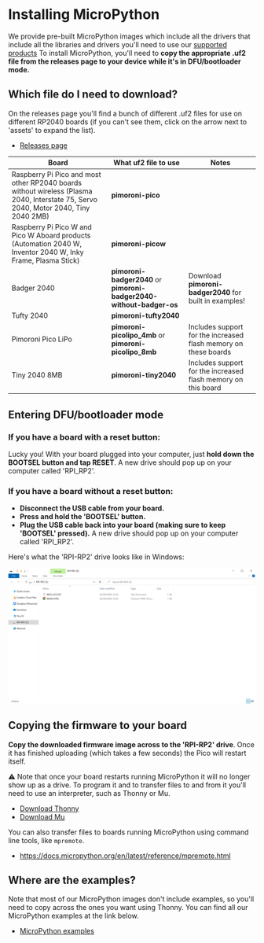 # Installing MicroPython

We provide pre-built MicroPython images which include all the drivers that include all the libraries and drivers you'll need to use our [supported products](https://github.com/pimoroni/pimoroni-pico#supported-products) To install MicroPython, you'll need to **copy the appropriate .uf2 file from the releases page to your device while it's in DFU/bootloader mode.**

## Which file do I need to download?

On the releases page you'll find a bunch of different .uf2 files for use on different RP2040 boards (if you can't see them, click on the arrow next to 'assets' to expand the list).

- [Releases page](https://github.com/pimoroni/pimoroni-pico/releases)

| Board                                                        | What uf2 file to use                                         | Notes                                                        |
| ------------------------------------------------------------ | ------------------------------------------------------------ | ------------------------------------------------------------ |
| Raspberry Pi Pico and most other RP2040 boards without wireless (Plasma 2040, Interstate 75, Servo 2040, Motor 2040, Tiny 2040 2MB) | **pimoroni-pico**                                            |                                                              |
| Raspberry Pi Pico W and Pico W Aboard products (Automation 2040 W, Inventor 2040 W, Inky Frame, Plasma Stick) | **pimoroni-picow**                                           |                                                              |
| Badger 2040                                                  | **pimoroni-badger2040** or **pimoroni-badger2040-without-badger-os** | Download **pimoroni-badger2040** for built in examples!      |
| Tufty 2040                                                   | **pimoroni-tufty2040**                                       |                                                              |
| Pimoroni Pico LiPo                                           | **pimoroni-picolipo_4mb** or **pimoroni-picolipo_8mb**       | Includes support for the increased flash memory on these boards |
| Tiny 2040 8MB                                                | **pimoroni-tiny2040**                                        | Includes support for the increased flash memory on this board |

## Entering DFU/bootloader mode

### If you have a board with a reset button:

Lucky you! With your board plugged into your computer, just **hold down the BOOTSEL button and tap RESET**. A  new drive should pop up on your computer called 'RPI_RP2'. 

### If you have a board without a reset button:

- **Disconnect the USB cable from your board.**
- **Press and hold the 'BOOTSEL'  button.**
- **Plug the USB cable back into your board (making sure to keep 'BOOTSEL' pressed).** A new drive should pop up on your computer called 'RPI_RP2'. 

Here's what the 'RPI-RP2' drive looks like in Windows:

![](dfu_mode.png)

## Copying the firmware to your board

**Copy the downloaded firmware image across to the 'RPI-RP2' drive**. Once it has finished uploading (which takes a few seconds) the Pico will restart itself.

⚠ Note that once your board restarts running MicroPython it will no longer show up as a drive. To program it and to transfer files to and from it you'll need to use an interpreter, such as Thonny or Mu.

- [Download Thonny](https://thonny.org/)
- [Download Mu](https://codewith.mu/)

You can also transfer files to boards running MicroPython using command line tools, like `mpremote`.

- https://docs.micropython.org/en/latest/reference/mpremote.html

## Where are the examples?

Note that most of our MicroPython images don't include examples, so you'll need to copy across the ones you want using Thonny. You can find all our MicroPython examples at the link below.

- [MicroPython examples](https://github.com/pimoroni/pimoroni-pico/tree/main/micropython/examples)
